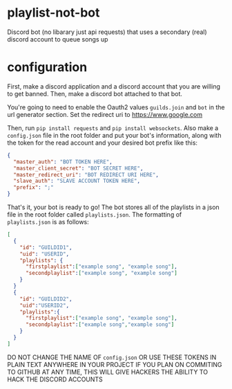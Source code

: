 # playlist-not-bot

Discord bot (no libarary just api requests) that uses a secondary (real) discord account to queue songs up

# configuration

First, make a discord application and a discord account that you are willing to get banned. Then, make a discord bot attached to that bot.

You're going to need to enable the Oauth2 values `guilds.join` and `bot` in the url generator section. Set the redirect uri to https://www.google.com

Then, run `pip install requests` and `pip install websockets`. Also make a `config.json` file in the root folder and put your bot's information, along with the token for the read account and your desired bot prefix like this:

```json
{
  "master_auth": "BOT TOKEN HERE",
  "master_client_secret": "BOT SECRET HERE",
  "master_redirect_uri": "BOT REDIRECT URI HERE",
  "slave_auth": "SLAVE ACCOUNT TOKEN HERE",
  "prefix": ";"
}
```

That's it, your bot is ready to go! The bot stores all of the playlists in a json file in the root folder called `playlists.json`. The formatting of `playlists.json` is as follows:

```json
[
  {
    "id": "GUILDID1",
    "uid": "USERID",
    "playlists": {
      "firstplaylist":["example song", "example song"],
      "secondplaylist":["example song", "example song"]
    }
  }
  {
    "id": "GUILDID2",
    "uid":"USERID2",
    "playlists":{
      "firstplaylist":["example song", "example song"],
      "secondplaylist":["example song","example song"]
    }
  }
]
```

DO NOT CHANGE THE NAME OF `config.json` OR USE THESE TOKENS IN PLAIN TEXT ANYWHERE IN YOUR PROJECT IF YOU PLAN ON COMMITING TO GITHUB AT ANY TIME, THIS WILL GIVE HACKERS THE ABILITY TO HACK THE DISCORD ACCOUNTS
